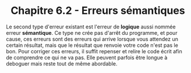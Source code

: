 <center><h1>Chapitre 6.2 - Erreurs sémantiques</h1></center>

Le second type d'erreur existant est l'erreur de **logique** aussi nommée erreur **sémantique**. Ce type ne crée pas d'arrêt du programme, et pour cause, ces erreurs sont des erreurs qui arrive lorsque vous attendez un certain résultat, mais que le résultat que renvoie votre code n'est pas le bon. Pour corriger ces erreurs, il suffit repenser et relire le code écrit afin de comprendre ce qui ne va pas. Elle peuvent parfois être longue à deboguer mais reste tout de même abordable.
